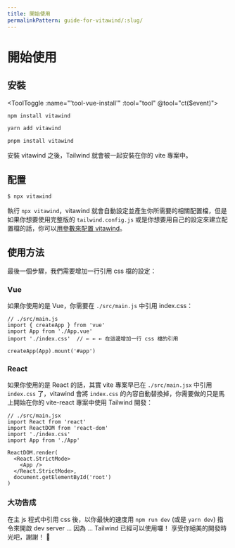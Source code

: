```yaml
---
title: 開始使用
permalinkPattern: guide-for-vitawind/:slug/
---
```


<script>
export default{
  data () {
    return {
      tool: 'npm',
      storage: undefined
    }
  },
  mounted () {
    let tool = ''
    if (typeof window !== 'undefined') {
      if(window.localStorage.length>0) {
        tool = window.localStorage.getItem('tool')
      }
    }
    this.tool = tool?tool:'npm';
    this.ct(this.tool)
  },
  methods:{
    ct (event) {
      this.tool = event
      if (typeof window !== 'undefined') {
        window.localStorage.setItem('tool',event)
      }
      // if (this.storage = !) {
      //   this.storage.setItem('tool',event)
      // }
    }
  },
}
</script>

# 開始使用

## 安裝

<ToolToggle :name="'tool-vue-install'" :tool="tool" @tool="ct($event)"><div v-if="tool === 'npm'">

```bash
npm install vitawind
```

</div><div v-if="tool === 'yarn'">

```bash
yarn add vitawind
```

</div><div v-if="tool === 'pnpm'">

```bash
pnpm install vitawind
```

</div></ToolToggle>

安裝 vitawind 之後，Tailwind 就會被一起安裝在你的 vite 專案中。

## 配置

```bash
$ npx vitawind
```

執行 `npx vitawind`，vitawind 就會自動設定並產生你所需要的相關配置檔，但是如果你想要使用完整版的 `tailwind.config.js` 或是你想要用自己的設定來建立配置檔的話，你可以[用參數來配置 vitawind](/zh/guide-for-vitawind/configurations/)。

## 使用方法

最後一個步驟，我們需要增加一行引用 css 檔的設定：

### Vue

如果你使用的是 Vue，你需要在 `./src/main.js` 中引用 index.css：

```js{4}
// ./src/main.js
import { createApp } from 'vue'
import App from './App.vue'
import './index.css'  // ← ← ← 在這邊增加一行 css 檔的引用

createApp(App).mount('#app')
```

### React

如果你使用的是 React 的話，其實 vite 專案早已在 `./src/main.jsx` 中引用 `index.css` 了，vitawind 會將 `index.css` 的內容自動替換掉，你需要做的只是馬上開始在你的 vite-react 專案中使用 Tailwind 開發：

```jsx{4}
// ./src/main.jsx
import React from 'react'
import ReactDOM from 'react-dom'
import './index.css'
import App from './App'

ReactDOM.render(
  <React.StrictMode>
    <App />
  </React.StrictMode>,
  document.getElementById('root')
)
```

### 大功告成

在主 js 程式中引用 css 後，以你最快的速度用 `npm run dev` (或是 `yarn dev`) 指令來開啟 dev server ... 因為 ... Tailwind 已經可以使用囉！ 享受你絕美的開發時光吧，謝謝！ 🤪
